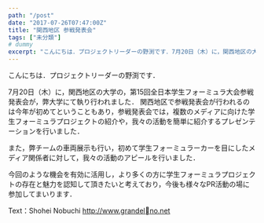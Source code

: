 ```yaml
---
path: "/post"
date: "2017-07-26T07:47:00Z"
title: "関西地区 参戦発表会"
tags: ["未分類"]
# dummy
excerpt: "こんにちは．プロジェクトリーダーの野渕です．7月20日（木）に，関西地区の大学の，第15回全日本学生フォーミュラ大会参戦発表会が，弊大学にて執り行われました．関西地区で参戦発表会が行われるのは今年が..."
---
```




こんにちは．プロジェクトリーダーの野渕です．

7月20日（木）に，関西地区の大学の，第15回全日本学生フォーミュラ大会参戦発表会が，弊大学にて執り行われました．
関西地区で参戦発表会が行われるのは今年が初めてということもあり，参戦発表会では，複数のメディアに向けた学生フォーミュラプロジェクトの紹介や，我々の活動を簡単に紹介するプレゼンテーションを行いました．

また，弊チームの車両展示も行い，初めて学生フォーミュラーカーを目にしたメディア関係者に対して，我々の活動のアピールを行いました．

今回のような機会を有効に活用し，より多くの方に学生フォーミュラプロジェクトの存在と魅力を認知して頂きたいと考えており，今後も様々なPR活動の場に参加してまいります．

Text：Shohei Nobuchi
http://www.grandelno.net